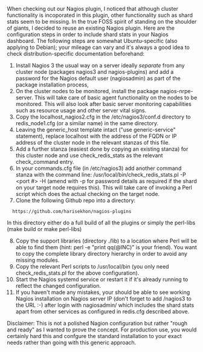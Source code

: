 When checking out our Nagios plugin, I noticed that although cluster functionality is incoporated in this plugin, other 
functionality such as shard stats seem to be missing.
In the true FOSS spirit of standing on the shoulder of giants, I decided to reuse an existing Nagios plugin. Here
are the configuration steps in order to include shard stats in your Nagios dashboard. The following steps are
somewhat Ubuntu-specific (also applying to Debian); your mileage can vary and it's always a good idea to check 
distribution-specific documentation beforehand:

1. Install Nagios 3 the usual way on a server ideally _separate_ from any cluster node (packages nagios3 and 
nagios-plugins) and add a password for the Nagios default user (nagiosadmin) as part of the package installation process,
2. On the cluster nodes to be monitored, install the package nagios-nrpe-server. This will take care of basic agent
functionality on the nodes to be monitored. This will also look after basic server monitoring capabilities such as resource
usage and other server vital signs.
3. Copy the localhost_nagios2.cfg in the /etc/nagios3/conf.d directory to redis_node1.cfg (or a similar name) in the same 
directory.
4. Leaving the generic_host template intact ("use generic-service" statement), replace localhost with the 
address of the FQDN or IP address of the cluster node in the relevant stanzas of this file. 
5. Add a further stanza (easiest done by copying an existing stanza) for this cluster node and use check_redis_stats 
as the relevant check_command entry. 
6. In your commands.cfg file (in /etc/nagios3) add another command stanza with the command line: 
/usr/local/bin/check_redis_stats.pl -P <port #> -H <target node address>
(amend with -p for password details as required if the shard on your target node requires this).
This will take care of invoking a Perl script which does the actual checking on the target node.
7. Clone the following Github repo into a directory:
```
  https://github.com/harisekhon/nagios-plugins
 ```
In this directory either do a full build of all the plugins or simply the perl-libs (make build or make perl-libs)

8. Copy the support libraries (directory ./lib) to a location where Perl will be able to find them 
(hint: perl -e "print qq(@INC)" is your friend). 
You want to copy the complete library directory hierarchy in order to avoid any missing modules.
9. Copy the relevant Perl scripts to /usr/local/bin (you only need check_redis_stats.pl for the above configuration). 
10. Start the Nagios systemd service or restart it if it's already running to reflect the changed configuration.
11. If you haven't made any mistakes, your should be able to see working Nagios installation on Nagios server IP (don't forget 
to add /nagios3 to the URL :-) after login with nagiosadmin/<password> which includes the shard stats apart from other
services as configured in redis.cfg described above.

Disclaimer: This is not a polished Nagion configuration but rather "rough and ready" as I wanted to prove the concept.
For production use, you would certainly hard this and confgure the standard installation to your exact needs rather
than going with this generic approach.
